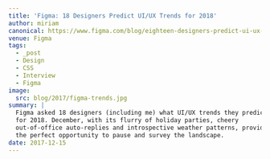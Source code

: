 ```yaml
---
title: 'Figma: 18 Designers Predict UI/UX Trends for 2018'
author: miriam
canonical: https://www.figma.com/blog/eighteen-designers-predict-ui-ux-trends-for-2018/
venue: Figma
tags:
  - _post
  - Design
  - CSS
  - Interview
  - Figma
image:
  src: blog/2017/figma-trends.jpg
summary: |
  Figma asked 18 designers (including me) what UI/UX trends they predict
  for 2018. December, with its flurry of holiday parties, cheery
  out-of-office auto-replies and introspective weather patterns, provided
  the perfect opportunity to pause and survey the landscape.
date: 2017-12-15
---
```



